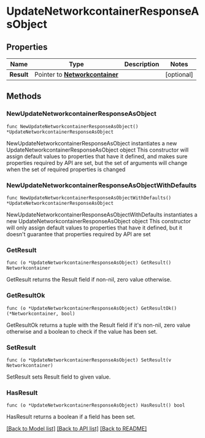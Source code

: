 # UpdateNetworkcontainerResponseAsObject

## Properties

Name | Type | Description | Notes
------------ | ------------- | ------------- | -------------
**Result** | Pointer to [**Networkcontainer**](Networkcontainer.md) |  | [optional] 

## Methods

### NewUpdateNetworkcontainerResponseAsObject

`func NewUpdateNetworkcontainerResponseAsObject() *UpdateNetworkcontainerResponseAsObject`

NewUpdateNetworkcontainerResponseAsObject instantiates a new UpdateNetworkcontainerResponseAsObject object
This constructor will assign default values to properties that have it defined,
and makes sure properties required by API are set, but the set of arguments
will change when the set of required properties is changed

### NewUpdateNetworkcontainerResponseAsObjectWithDefaults

`func NewUpdateNetworkcontainerResponseAsObjectWithDefaults() *UpdateNetworkcontainerResponseAsObject`

NewUpdateNetworkcontainerResponseAsObjectWithDefaults instantiates a new UpdateNetworkcontainerResponseAsObject object
This constructor will only assign default values to properties that have it defined,
but it doesn't guarantee that properties required by API are set

### GetResult

`func (o *UpdateNetworkcontainerResponseAsObject) GetResult() Networkcontainer`

GetResult returns the Result field if non-nil, zero value otherwise.

### GetResultOk

`func (o *UpdateNetworkcontainerResponseAsObject) GetResultOk() (*Networkcontainer, bool)`

GetResultOk returns a tuple with the Result field if it's non-nil, zero value otherwise
and a boolean to check if the value has been set.

### SetResult

`func (o *UpdateNetworkcontainerResponseAsObject) SetResult(v Networkcontainer)`

SetResult sets Result field to given value.

### HasResult

`func (o *UpdateNetworkcontainerResponseAsObject) HasResult() bool`

HasResult returns a boolean if a field has been set.


[[Back to Model list]](../README.md#documentation-for-models) [[Back to API list]](../README.md#documentation-for-api-endpoints) [[Back to README]](../README.md)


